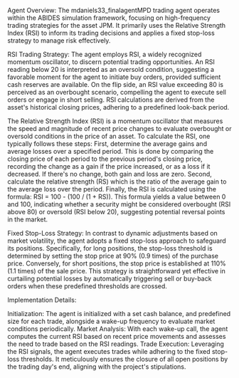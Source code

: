 Agent Overview:
The mdaniels33_finalagentMPD trading agent operates within the ABIDES simulation framework, focusing on high-frequency trading strategies for the asset JPM. It primarily uses the Relative Strength Index (RSI) to inform its trading decisions and applies a fixed stop-loss strategy to manage risk effectively.

RSI Trading Strategy:
The agent employs RSI, a widely recognized momentum oscillator, to discern potential trading opportunities. An RSI reading below 20 is interpreted as an oversold condition, suggesting a favorable moment for the agent to initiate buy orders, provided sufficient cash reserves are available. On the flip side, an RSI value exceeding 80 is perceived as an overbought scenario, compelling the agent to execute sell orders or engage in short selling. RSI calculations are derived from the asset's historical closing prices, adhering to a predefined look-back period.

The Relative Strength Index (RSI) is a momentum oscillator that measures the speed and magnitude of recent price changes to evaluate overbought or oversold conditions in the price of an asset. To calculate the RSI, one typically follows these steps: First, determine the average gains and average losses over a specified period. This is done by comparing the closing price of each period to the previous period's closing price, recording the change as a gain if the price increased, or as a loss if it decreased. If there's no change, both gain and loss are zero. Second, calculate the relative strength (RS) which is the ratio of the average gain to the average loss over the period. Finally, the RSI is calculated using the formula: RSI = 100 - (100 / (1 + RS)). This formula yields a value between 0 and 100, indicating whether a security might be considered overbought (RSI above 80) or oversold (RSI below 20), suggesting potential reversal points in the market.

Fixed Stop-Loss Strategy:
In contrast to dynamic adjustments based on market volatility, the agent adopts a fixed stop-loss approach to safeguard its positions. Specifically, for long positions, the stop-loss threshold is determined by setting the stop price at 90% (0.9 times) of the purchase price. Conversely, for short positions, the stop price is established at 110% (1.1 times) of the sale price. This strategy is straightforward yet effective in curtailing potential losses by automatically triggering sell or buy-back orders when these predefined thresholds are crossed.

Implementation Details:

Initialization: The agent is initialized with a set cash balance, and predefined size for each trade, alongside a wake-up frequency to evaluate market conditions periodically.
Market Analysis: With each wake-up call, the agent computes the current RSI based on recent price movements and assesses the need to trade based on the RSI readings.
Trade Execution: Leveraging the RSI signals, the agent executes trades while adhering to the fixed stop-loss thresholds. It meticulously ensures the closure of all open positions by the trading day's end, aligning with the project's stipulations.

